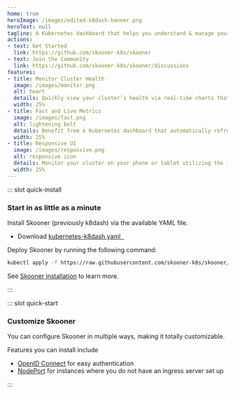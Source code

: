 ```yaml
---
home: true
heroImage: /images/edited-k8dash-banner.png
heroText: null
tagline: A Kubernetes dashboard that helps you understand & manage your cluster.
actions:
- text: Get Started
  link: https://github.com/skooner-k8s/skooner 
- text: Join the Community
  link: https://github.com/skooner-k8s/skooner/discussions 
features:
- title: Monitor Cluster Health
  image: /images/monitor.png
  alt: heart
  details: Quickly view your cluster’s health via real-time charts that help you track poorly performing resources.
  width: 25%
- title: Fast and Live Metrics
  image: /images/fast.png
  alt: lightening bolt
  details: Benefit from a Kubernetes dashboard that automatically refreshes and updates.
  width: 25%
- title: Responsive UI
  image: /images/responsive.png
  alt: responsive icon
  details: Monitor your cluster on your phone or tablet utilizing the 100% responsive UI.
  width: 25%
---
```


::: slot quick-install

### Start in as little as a minute

Install Skooner (previously k8dash) via the available YAML file.

* Download [kubernetes-k8dash.yaml &nbsp;](https://raw.githubusercontent.com/skooner-k8s/skooner/master/kubernetes-k8dash.yaml)

Deploy Skooner by running the following command:

```sh
kubectl apply -f https://raw.githubusercontent.com/skooner-k8s/skooner/master/kubernetes-k8dash.yaml

```

See [Skooner installation](/install/) to learn more. 

:::

::: slot quick-start

### Customize Skooner

You can configure Skooner in multiple ways, making it totally customizable. 

Features you can install include 

- [OpenID Connect](install/#running-oidc-on-skooner) for easy authentication
- [NodePort](install/#running-k8dash-with-nodeport) for instances where you do not have an ingress server set up

:::


